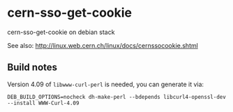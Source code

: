 cern-sso-get-cookie
========


cern-sso-get-cookie on debian stack

See also:
http://linux.web.cern.ch/linux/docs/cernssocookie.shtml





Build notes
------

Version 4.09 of `libwww-curl-perl` is needed, you can generate it via:

```
DEB_BUILD_OPTIONS=nocheck dh-make-perl --bdepends libcurl4-openssl-dev  --install WWW-Curl-4.09
```

